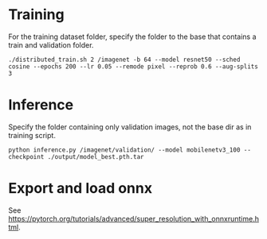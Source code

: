 # Training

For the training dataset folder, specify the folder to the base that contains a train and validation folder.

```
./distributed_train.sh 2 /imagenet -b 64 --model resnet50 --sched cosine --epochs 200 --lr 0.05 --remode pixel --reprob 0.6 --aug-splits 3 
```

# Inference

Specify the folder containing only validation images, not the base dir as in training script.

```
python inference.py /imagenet/validation/ --model mobilenetv3_100 --checkpoint ./output/model_best.pth.tar
```

# Export and load onnx

See <https://pytorch.org/tutorials/advanced/super_resolution_with_onnxruntime.html>.
